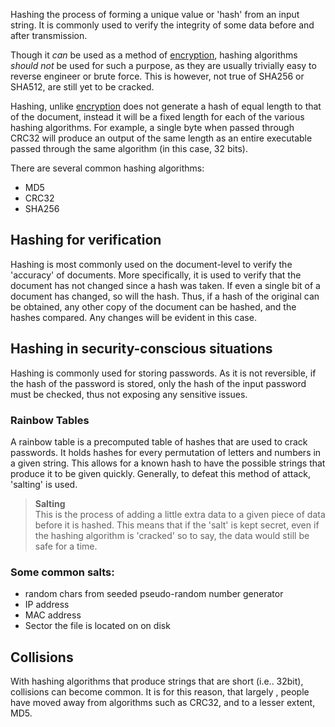 Hashing the process of forming a unique value or 'hash' from an input string. It is commonly used to verify the integrity of some data before and after transmission.

Though it *can* be used as a method of [encryption](./Encryption.md), hashing algorithms *should not* be used for such a purpose, as they are usually trivially easy to reverse engineer or brute force. This is however, not true of SHA256 or SHA512, are still yet to be cracked.

Hashing, unlike [encryption](./Encryption.md) does not generate a hash of equal length to that of the document, instead it will be a fixed length for each of the various hashing algorithms. For example, a single byte when passed through CRC32 will produce an output of the same length as an entire executable passed through the same algorithm (in this case, 32 bits).

There are several common hashing algorithms:
- MD5
- CRC32
- SHA256

## Hashing for verification
Hashing is most commonly used on the document-level to verify the 'accuracy' of documents. More specifically, it is used to verify that the document has not changed since a hash was taken. If even a single bit of a document has changed, so will the hash. Thus, if a hash of the original can be obtained, any other copy of the document can be hashed, and the hashes compared. Any changes will be evident in this case.

## Hashing in security-conscious situations
Hashing is commonly used for storing passwords. As it is not reversible, if the hash of the password is stored, only the hash of the input password must be checked, thus not exposing any sensitive issues.

### Rainbow Tables
A rainbow table is a precomputed table of hashes that are used to crack passwords. It holds hashes for every permutation of letters and numbers in a given string. This allows for a known hash to have the possible strings that produce it to be given quickly.
Generally, to defeat this method of attack, 'salting' is used.

> **Salting**  
> This is the process of adding a little extra data to a given piece of data before it is hashed. This means that if the 'salt' is kept secret, even if the hashing algorithm is 'cracked' so to say, the data would still be safe for a time.

### Some common salts:
- random chars from seeded pseudo-random number generator
- IP address
- MAC address
- Sector the file is located on on disk

## Collisions
With hashing algorithms that produce strings that are short (i.e.. 32bit), collisions can become common. It is for this reason, that largely , people have moved away from algorithms such as CRC32, and to a lesser extent, MD5. 